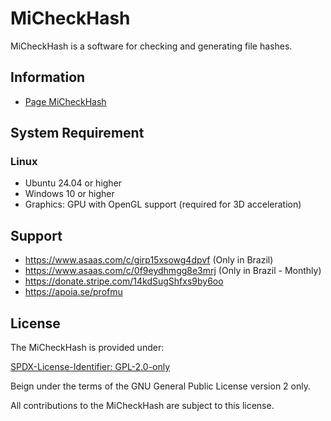 # MiCheckHash

MiCheckHash is a software for checking and generating file hashes.

## Information

 - [Page MiCheckHash](https://github.com/mugomes/micheckhash)

## System Requirement

### Linux

 - Ubuntu 24.04 or higher
 - Windows 10 or higher
 - Graphics: GPU with OpenGL support (required for 3D acceleration)

## Support

- https://www.asaas.com/c/girp15xsowg4dpvf (Only in Brazil)
- https://www.asaas.com/c/0f9eydhmgg8e3mrj (Only in Brazil - Monthly)
- https://donate.stripe.com/14kdSugShfxs9by6oo
- https://apoia.se/profmu

## License

The MiCheckHash is provided under:

[SPDX-License-Identifier: GPL-2.0-only](https://spdx.org/licenses/GPL-2.0-only.html)

Beign under the terms of the GNU General Public License version 2 only.

All contributions to the MiCheckHash are subject to this license.
